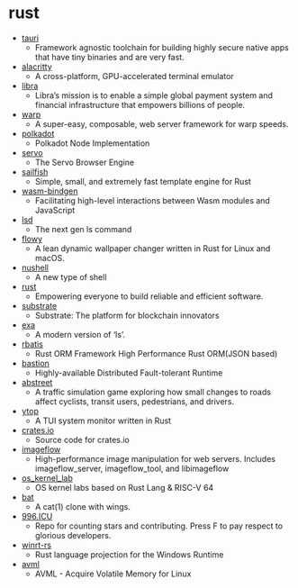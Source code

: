 # rust
- [tauri](https://github.com/tauri-apps/tauri)
  - Framework agnostic toolchain for building highly secure native apps that have tiny binaries and are very fast.
- [alacritty](https://github.com/alacritty/alacritty)
  - A cross-platform, GPU-accelerated terminal emulator
- [libra](https://github.com/libra/libra)
  - Libra’s mission is to enable a simple global payment system and financial infrastructure that empowers billions of people.
- [warp](https://github.com/seanmonstar/warp)
  - A super-easy, composable, web server framework for warp speeds.
- [polkadot](https://github.com/paritytech/polkadot)
  - Polkadot Node Implementation
- [servo](https://github.com/servo/servo)
  - The Servo Browser Engine
- [sailfish](https://github.com/Kogia-sima/sailfish)
  - Simple, small, and extremely fast template engine for Rust
- [wasm-bindgen](https://github.com/rustwasm/wasm-bindgen)
  - Facilitating high-level interactions between Wasm modules and JavaScript
- [lsd](https://github.com/Peltoche/lsd)
  - The next gen ls command
- [flowy](https://github.com/vineetred/flowy)
  - A lean dynamic wallpaper changer written in Rust for Linux and macOS.
- [nushell](https://github.com/nushell/nushell)
  - A new type of shell
- [rust](https://github.com/rust-lang/rust)
  - Empowering everyone to build reliable and efficient software.
- [substrate](https://github.com/paritytech/substrate)
  - Substrate: The platform for blockchain innovators
- [exa](https://github.com/ogham/exa)
  - A modern version of ‘ls’.
- [rbatis](https://github.com/rbatis/rbatis)
  - Rust ORM Framework High Performance Rust ORM(JSON based)
- [bastion](https://github.com/bastion-rs/bastion)
  - Highly-available Distributed Fault-tolerant Runtime
- [abstreet](https://github.com/dabreegster/abstreet)
  - A traffic simulation game exploring how small changes to roads affect cyclists, transit users, pedestrians, and drivers.
- [ytop](https://github.com/cjbassi/ytop)
  - A TUI system monitor written in Rust
- [crates.io](https://github.com/rust-lang/crates.io)
  - Source code for crates.io
- [imageflow](https://github.com/imazen/imageflow)
  - High-performance image manipulation for web servers. Includes imageflow_server, imageflow_tool, and libimageflow
- [os_kernel_lab](https://github.com/chyyuu/os_kernel_lab)
  - OS kernel labs based on Rust Lang & RISC-V 64
- [bat](https://github.com/sharkdp/bat)
  - A cat(1) clone with wings.
- [996.ICU](https://github.com/996icu/996.ICU)
  - Repo for counting stars and contributing. Press F to pay respect to glorious developers.
- [winrt-rs](https://github.com/microsoft/winrt-rs)
  - Rust language projection for the Windows Runtime
- [avml](https://github.com/microsoft/avml)
  - AVML - Acquire Volatile Memory for Linux
